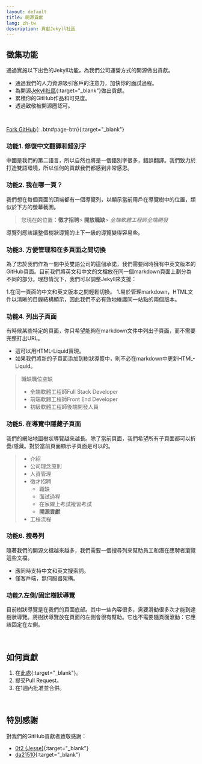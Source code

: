 ```yaml
---
layout: default
title: 開源貢獻
lang: zh-tw
description: 貢獻Jekyll社區
---
```




## 徵集功能

通過實施以下出色的Jekyll功能，為我們公司運營方式的開源做出貢獻。

* 通過我們的人力資源吸引客戶的注意力，加快你的面試過程。
* 為開源[Jekyll社區](https://jekyllrb.com/){:target="_blank"}做出貢獻。
* 累積你的GitHub作品和可見度。
* 透過致敬被開源圈認可。

<br>

[Fork GitHub](https://github.com/avancevl/avl.github.io){: .btn#page-btn}{:target="_blank"}


### 功能1. 修復中文翻譯和錯別字

中國是我們的第二語言，所以自然也將是一個錯別字很多，錯誤翻譯。我們致力於打造雙語環境，所以任何的貢獻我們都感到非常感恩。

### 功能2. 我在哪一頁？

我們想在每個頁面的頂端都有一個導覽列，以顯示當前用戶在導覽樹中的位置，類似於下方的螢幕截圖。

> 您現在的位置：**徵才招聘**> **開放職缺**> *全端軟體工程師全端開發*

導覽列應該讓整個樹狀導覽的上下一級的導覽變得容易些。

### 功能3. 方便管理和在多頁面之間切換

為了忠於我們作為一間中英雙語公司的這個承諾，我們需要同時擁有中英文版本的GitHub頁面。目前我們將英文和中文的文檔放在同一個markdown頁面上劃分為不同的部分。理想情況下，我們可以調整Jekyll來支援：

1.在同一頁面的中文和英文版本之間輕鬆切換。
1.易於管理markdown，HTML文件以清晰的目錄結構顯示，因此我們不必有效地維護同一站點的兩個版本。

### 功能4. 列出子頁面

有時候某些特定的頁面，你只希望能夠在markdown文件中列出子頁面，而不需要完整打出URL。

* 這可以用HTML-Liquid實現。
* 如果我們將新的子頁面添加到樹狀導覽中，則不必在markdown中更新HTML-Liquid。

>職缺職位空缺
> * 全端軟體工程師Full Stack Developer
> * 前端軟體工程師Front End Developer
> * 初級軟體工程師後端開發人員

### 功能5. 在導覽中隱藏子頁面

我們的網站地圖樹狀導覽越來越長。除了當前頁面，我們希望所有子頁面都可以折疊/隱藏。對於當前頁面顯示子頁面是可以的。

> * 介紹
> * 公司理念原則
> * 人資管理
> * 徵才招聘
>   * 職缺
>   * 面試過程
>   * 在家線上考試複習考試
>   * **開源貢獻**
> * 工程流程

### 功能6. 搜尋列

隨著我們的開源文檔越來越多，我們需要一個搜尋列來幫助員工和潛在應聘者瀏覽這些文檔。

* 應同時支持中文和英文搜索詞。
* 僅客戶端，無伺服器架構。

### 功能7.左側/固定樹狀導覽

目前樹狀導覽是在我們的頁面底部。其中一些內容很多，需要滑動很多次才能到達樹狀導覽。將樹狀導覽放在頁面的左側會很有幫助。它也不需要隨頁面滾動：它應該固定在左側。

<br>

## 如何貢獻

1. 在[此處](https://github.com/avancevl/avancevl.github.io){:target="_blank"}。
1. 提交Pull Request。
1. 在1週內批准並合併。

<br>

## 特別感謝

對我們的GitHub貢獻者致敬感謝：
* [0t2 (Jesse)](https://github.com/0t2){:target="_blank"}
* [da21510](https://github.com/da21510){:target="_blank"}


<br>

